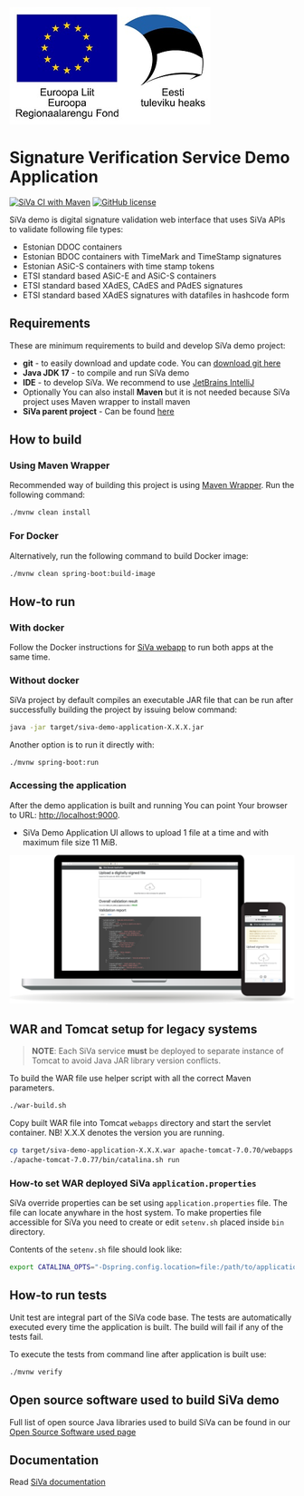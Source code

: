 ![EU Regional Development Fund](docs/img/EL_Regionaalarengu_Fond_horisontaalne-vaike.jpg)

# Signature Verification Service Demo Application

[![SiVa CI with Maven](https://github.com/open-eid/siva/actions/workflows/siva-verify.yml/badge.svg?branch=master)](https://github.com/open-eid/siva/actions/workflows/siva-verify.yml)
[![GitHub license](https://img.shields.io/badge/license-EUPLv1.1-blue.svg)](https://raw.githubusercontent.com/open-eid/SiVa/develop/LICENSE.md)

SiVa demo is digital signature validation web interface that uses SiVa APIs to validate following file types:

* Estonian DDOC containers
* Estonian BDOC containers with TimeMark and TimeStamp signatures
* Estonian ASiC-S containers with time stamp tokens
* ETSI standard based ASiC-E and ASiC-S containers
* ETSI standard based XAdES, CAdES and PAdES signatures
* ETSI standard based XAdES signatures with datafiles in hashcode form

## Requirements

These are minimum requirements to build and develop SiVa demo project:

* **git** - to easily download and update code. You can [download git here](https://git-scm.com/)
* **Java JDK 17** - to compile and run SiVa demo
* **IDE** - to develop SiVa. We recommend to use [JetBrains IntelliJ](https://www.jetbrains.com/idea/)
* Optionally You can also install **Maven** but it is not needed because SiVa project uses Maven wrapper to install maven
* **SiVa parent project** - Can be found [here](https://github.com/open-eid/SiVa)

## How to build

### Using Maven Wrapper

Recommended way of building this project is using [Maven Wrapper](https://github.com/takari/maven-wrapper).
Run the following command:

```bash
./mvnw clean install
```

### For Docker

Alternatively, run the following command to build Docker image:

```bash
./mvnw clean spring-boot:build-image
```


## How-to run

### With docker

Follow the Docker instructions for [SiVa webapp](https://github.com/open-eid/SiVa) to run both apps at the same time.

### Without docker

SiVa project by default compiles an executable JAR file that can be run after successfully building the project by issuing below command:

```bash
java -jar target/siva-demo-application-X.X.X.jar
```

Another option is to run it directly with:

```
./mvnw spring-boot:run
```

### Accessing the application

After the demo application is built and running You can point Your browser to URL: <http://localhost:9000>.

- SiVa Demo Application UI allows to upload 1 file at a time and with maximum file size 11 MiB.

![Sample of validation result](docs/img/siva-responsive.png)

## WAR and Tomcat setup for legacy systems

> **NOTE**: Each SiVa service **must** be deployed to separate instance of Tomcat to avoid Java JAR library version
> conflicts.

To build the WAR file use helper script with all the correct Maven parameters.

```bash
./war-build.sh
```

Copy built WAR file into Tomcat `webapps` directory and start the servlet container. NB! X.X.X denotes the version you are running.

```bash
cp target/siva-demo-application-X.X.X.war apache-tomcat-7.0.70/webapps
./apache-tomcat-7.0.77/bin/catalina.sh run
```

### How-to set WAR deployed SiVa `application.properties`

SiVa override properties can be set using `application.properties` file. The file can locate anywhare in the host system.
To make properties file accessible for SiVa you need to create or edit `setenv.sh` placed inside `bin` directory.

Contents of the `setenv.sh` file should look like:

```bash
export CATALINA_OPTS="-Dspring.config.location=file:/path/to/application.properties"
```

## How-to run tests

Unit test are integral part of the SiVa code base. The tests are automatically executed every
time the application is built. The build will fail if any of the tests fail.

To execute the tests from command line after application is built use:

```bash
./mvnw verify
```

## Open source software used to build SiVa demo

Full list of open source Java libraries used to build SiVa can be found in our
[Open Source Software used page](OSS_USED.md)

## Documentation

Read [SiVa documentation](http://open-eid.github.io/SiVa/)
